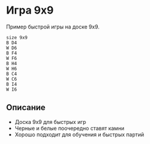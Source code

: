 # Игра 9x9

Пример быстрой игры на доске 9x9.

```goboard
size 9x9
B D4
W D6
B F4
W F6
B H4
W H6
B C4
W C6
B I4
W I6
```

## Описание

- Доска 9x9 для быстрых игр
- Черные и белые поочередно ставят камни
- Хорошо подходит для обучения и быстрых партий

